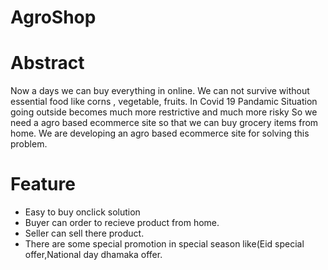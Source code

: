 # AgroShop

# Abstract
Now a days we can buy everything in online. We can not survive without essential food like corns , vegetable, fruits. In Covid 19 Pandamic Situation going outside becomes much more restrictive and much more risky
So we need a agro based ecommerce site so that we can buy grocery items from home. We are developing an agro based ecommerce site for solving this problem.

# Feature
* Easy to buy onclick solution
* Buyer can order to recieve product from home.
* Seller can sell there product.
* There are some special promotion in special season like(Eid special offer,National day dhamaka offer.
